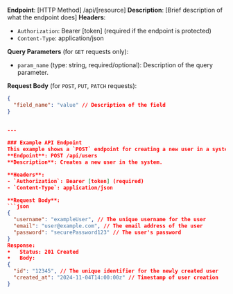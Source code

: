 **Endpoint**: [HTTP Method] /api/[resource]
**Description**: [Brief description of what the endpoint does]
**Headers**:
- `Authorization`: Bearer [token] (required if the endpoint is protected)
- `Content-Type`: application/json

**Query Parameters** (for `GET` requests only):
- `param_name` (type: string, required/optional): Description of the query parameter.

**Request Body** (for `POST`, `PUT`, `PATCH` requests):
```json
{
  "field_name": "value" // Description of the field
}
 

---

### Example API Endpoint
This example shows a `POST` endpoint for creating a new user in a system.
**Endpoint**: POST /api/users
**Description**: Creates a new user in the system.

**Headers**:
- `Authorization`: Bearer [token] (required)
- `Content-Type`: application/json

**Request Body**:
```json
{
  "username": "exampleUser", // The unique username for the user
  "email": "user@example.com", // The email address of the user
  "password": "securePassword123" // The user's password
}
Response:
•	Status: 201 Created
•	Body:
{
  "id": "12345", // The unique identifier for the newly created user
  "created_at": "2024-11-04T14:00:00z" // Timestamp of user creation
}

